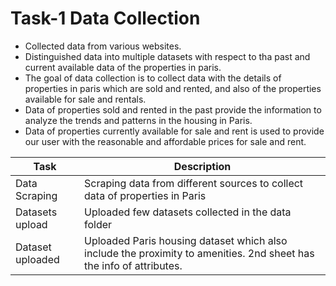 # Task-1 Data Collection
- Collected data from various websites.
- Distinguished data into multiple datasets with respect to tha past and current available data of the properties in paris.
- The goal of data collection is to collect data with the details of properties in paris which are sold and rented, and also of the properties available for sale and rentals.
- Data of properties sold and rented in the past provide the information to analyze the trends and patterns in the housing in Paris.
- Data of properties currently available for sale and rent is used to provide our user with the reasonable and affordable prices for sale and rent.



| Task | Description |
| -------- | -------- |
|Data Scraping|Scraping data from different sources to collect data of properties in Paris|
|Datasets upload|Uploaded few datasets collected in the data folder|
|Dataset uploaded|Uploaded Paris housing dataset which also include the proximity to amenities. 2nd sheet has the info of attributes.|

